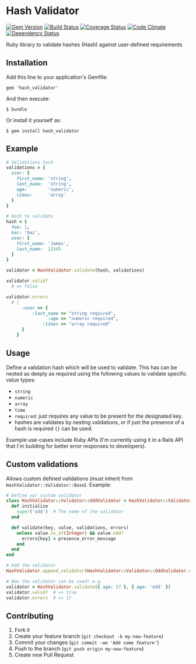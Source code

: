 # Hash Validator

[![Gem Version](https://badge.fury.io/rb/hash_validator.png)](http://badge.fury.io/rb/hash_validator)
[![Build Status](https://travis-ci.org/JamesBrooks/hash_validator.png)](https://travis-ci.org/JamesBrooks/hash_validator)
[![Coverage Status](https://coveralls.io/repos/JamesBrooks/hash_validator/badge.png?branch=master)](https://coveralls.io/r/JamesBrooks/hash_validator)
[![Code Climate](https://codeclimate.com/github/JamesBrooks/hash_validator.png)](https://codeclimate.com/github/JamesBrooks/hash_validator)
[![Dependency Status](https://gemnasium.com/JamesBrooks/hash_validator.png)](https://gemnasium.com/JamesBrooks/hash_validator)

Ruby library to validate hashes (Hash) against user-defined requirements

## Installation

Add this line to your application's Gemfile:

    gem 'hash_validator'

And then execute:

    $ bundle

Or install it yourself as:

    $ gem install hash_validator

## Example

```ruby
# Validations hash
validations = {
  user: {
    first_name: 'string',
    last_name:  'string',
    age:        'numeric',
    likes:      'array'
  }
}

# Hash to validate
hash = {
  foo: 1,
  bar: 'baz',
  user: {
    first_name: 'James',
    last_name:  12345
  }
}

validator = HashValidator.validate(hash, validations)

validator.valid?
  # => false

validator.errors
  # {
      :user => {
          :last_name => "string required",
                :age => "numeric required",
              :likes => "array required"
      }
    }
```

## Usage

Define a validation hash which will be used to validate. This has can be nested as deeply as required using the following values to validate specific value types:

* `string`
* `numeric`
* `array`
* `time`
* `required`: just requires any value to be present for the designated key.
* hashes are validates by nesting validations, or if just the presence of a hash is required `{}` can be used.

Example use-cases include Ruby APIs (I'm currently using it in a Rails API that I'm building for better error responses to developers).

## Custom validations

Allows custom defined validations (must inherit from `HashValidator::Validator::Base`). Example:

```ruby
# Define our custom validator
class HashValidator::Validator::OddValidator < HashValidator::Validator::Base
  def initialize
    super('odd')  # The name of the validator
  end

  def validate(key, value, validations, errors)
    unless value.is_a?(Integer) && value.odd?
      errors[key] = presence_error_message
    end
  end
end

# Add the validator
HashValidator.append_validator(HashValidator::Validator::OddValidator.new)

# Now the validator can be used! e.g.
validator = HashValidator.validate({ age: 27 }, { age: 'odd' })
validator.valid?  # => true
validator.errors  # => {}
```

## Contributing

1. Fork it
2. Create your feature branch (`git checkout -b my-new-feature`)
3. Commit your changes (`git commit -am 'Add some feature'`)
4. Push to the branch (`git push origin my-new-feature`)
5. Create new Pull Request
